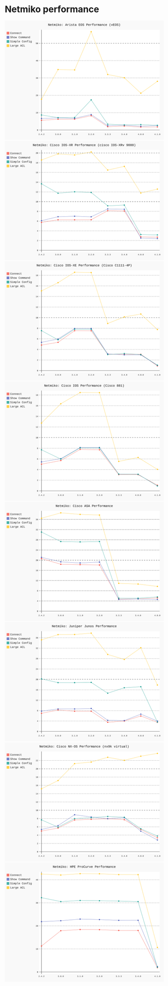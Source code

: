 
# Netmiko performance
![](graphs/netmiko_arista_eos.svg)
![](graphs/netmiko_cisco_xr.svg)
![](graphs/netmiko_cisco_xe.svg)
![](graphs/netmiko_cisco_ios.svg)
![](graphs/netmiko_cisco_asa.svg)
![](graphs/netmiko_juniper_junos.svg)
![](graphs/netmiko_cisco_nxos.svg)
![](graphs/netmiko_hp_procurve.svg)